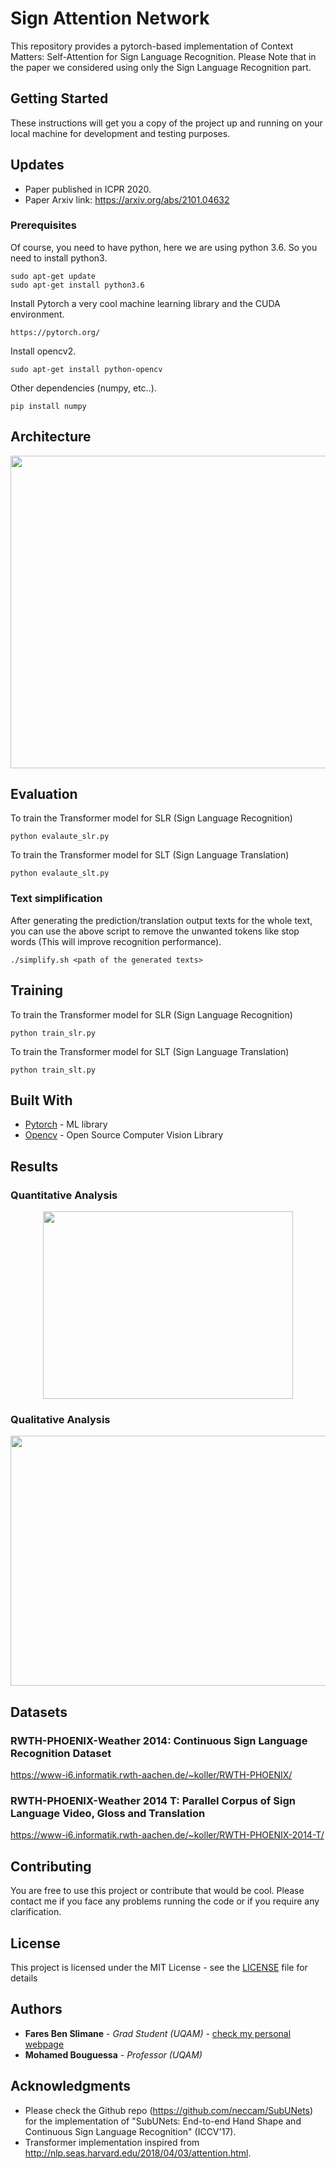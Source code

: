 # Sign Attention Network

This repository provides a pytorch-based implementation of Context Matters: Self-Attention for Sign Language Recognition. Please Note that in the paper we considered using only the Sign Language Recognition part.

## Getting Started

These instructions will get you a copy of the project up and running on your local machine for development and testing purposes. 

## Updates

* Paper published in ICPR 2020.
* Paper Arxiv link: https://arxiv.org/abs/2101.04632
  

### Prerequisites

Of course, you need to have python, here we are using python 3.6. So you need to install python3.

```
sudo apt-get update
sudo apt-get install python3.6
```

Install Pytorch a very cool machine learning library and the CUDA environment. 

```
https://pytorch.org/
```

Install opencv2.
```
sudo apt-get install python-opencv
```

Other dependencies (numpy, etc..).
```
pip install numpy
```


## Architecture

<p align="center">
<img src="https://github.com/faresbs/slrt/blob/master/images/arch.png" width="800" height="500" > 
</p>

## Evaluation 
To train the Transformer model for SLR (Sign Language Recognition)
```
python evalaute_slr.py
```
To train the Transformer model for SLT (Sign Language Translation)
```
python evalaute_slt.py
```

### Text simplification
After generating the prediction/translation output texts for the whole text, you can use the above script to remove the unwanted tokens like stop words (This will improve recognition performance).
```
./simplify.sh <path of the generated texts>
```

## Training
To train the Transformer model for SLR (Sign Language Recognition)
```
python train_slr.py
```
To train the Transformer model for SLT (Sign Language Translation)
```
python train_slt.py
```

## Built With

* [Pytorch](https://pytorch.org/) - ML library
* [Opencv](https://opencv.org/) - Open Source Computer Vision Library

## Results

### Quantitative Analysis
<p align="center">
<img align="center" src="https://github.com/faresbs/slrt/blob/master/images/table.png" width="400" height="300">
</p>

### Qualitative Analysis
<p align="center">
<img align="center" src="https://github.com/faresbs/slrt/blob/master/images/heatmap.PNG" width="800" height="400" >
</p>

## Datasets

### RWTH-PHOENIX-Weather 2014: Continuous Sign Language Recognition Dataset
https://www-i6.informatik.rwth-aachen.de/~koller/RWTH-PHOENIX/

### RWTH-PHOENIX-Weather 2014 T: Parallel Corpus of Sign Language Video, Gloss and Translation
https://www-i6.informatik.rwth-aachen.de/~koller/RWTH-PHOENIX-2014-T/

## Contributing

You are free to use this project or contribute that would be cool. Please contact me if you face any problems running the code or if you require any clarification.

## License

This project is licensed under the MIT License - see the [LICENSE](LICENSE) file for details

## Authors

* **Fares Ben Slimane** - *Grad Student (UQAM)* - [check my personal webpage](http://faresbs.github.io)
* **Mohamed Bouguessa** - *Professor (UQAM)*

## Acknowledgments
* Please check the Github repo (https://github.com/neccam/SubUNets) for the implementation of "SubUNets: End-to-end Hand Shape and Continuous Sign Language Recognition" (ICCV'17).
* Transformer implementation inspired from http://nlp.seas.harvard.edu/2018/04/03/attention.html.



